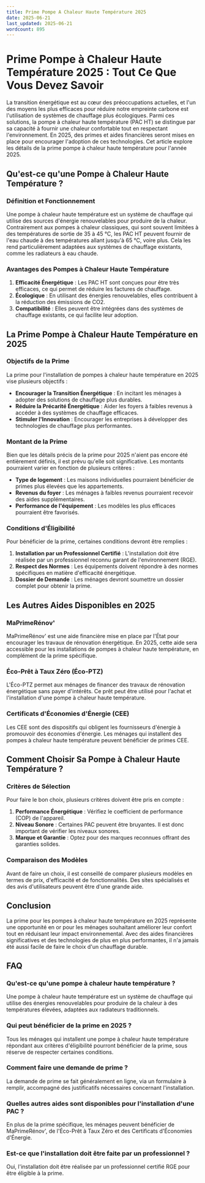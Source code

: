 ```yaml
---
title: Prime Pompe A Chaleur Haute Température 2025
date: 2025-06-21
last_updated: 2025-06-21
wordcount: 895
---
```


# Prime Pompe à Chaleur Haute Température 2025 : Tout Ce Que Vous Devez Savoir

La transition énergétique est au cœur des préoccupations actuelles, et l'un des moyens les plus efficaces pour réduire notre empreinte carbone est l'utilisation de systèmes de chauffage plus écologiques. Parmi ces solutions, la pompe à chaleur haute température (PAC HT) se distingue par sa capacité à fournir une chaleur confortable tout en respectant l'environnement. En 2025, des primes et aides financières seront mises en place pour encourager l'adoption de ces technologies. Cet article explore les détails de la prime pompe à chaleur haute température pour l'année 2025.

## Qu'est-ce qu'une Pompe à Chaleur Haute Température ?

### Définition et Fonctionnement

Une pompe à chaleur haute température est un système de chauffage qui utilise des sources d'énergie renouvelables pour produire de la chaleur. Contrairement aux pompes à chaleur classiques, qui sont souvent limitées à des températures de sortie de 35 à 45 °C, les PAC HT peuvent fournir de l'eau chaude à des températures allant jusqu'à 65 °C, voire plus. Cela les rend particulièrement adaptées aux systèmes de chauffage existants, comme les radiateurs à eau chaude.

### Avantages des Pompes à Chaleur Haute Température

1. **Efficacité Énergétique** : Les PAC HT sont conçues pour être très efficaces, ce qui permet de réduire les factures de chauffage.
2. **Écologique** : En utilisant des énergies renouvelables, elles contribuent à la réduction des émissions de CO2.
3. **Compatibilité** : Elles peuvent être intégrées dans des systèmes de chauffage existants, ce qui facilite leur adoption.

## La Prime Pompe à Chaleur Haute Température en 2025

### Objectifs de la Prime

La prime pour l'installation de pompes à chaleur haute température en 2025 vise plusieurs objectifs :

- **Encourager la Transition Énergétique** : En incitant les ménages à adopter des solutions de chauffage plus durables.
- **Réduire la Précarité Énergétique** : Aider les foyers à faibles revenus à accéder à des systèmes de chauffage efficaces.
- **Stimuler l'Innovation** : Encourager les entreprises à développer des technologies de chauffage plus performantes.

### Montant de la Prime

Bien que les détails précis de la prime pour 2025 n'aient pas encore été entièrement définis, il est prévu qu'elle soit significative. Les montants pourraient varier en fonction de plusieurs critères :

- **Type de logement** : Les maisons individuelles pourraient bénéficier de primes plus élevées que les appartements.
- **Revenus du foyer** : Les ménages à faibles revenus pourraient recevoir des aides supplémentaires.
- **Performance de l'équipement** : Les modèles les plus efficaces pourraient être favorisés.

### Conditions d'Éligibilité

Pour bénéficier de la prime, certaines conditions devront être remplies :

1. **Installation par un Professionnel Certifié** : L'installation doit être réalisée par un professionnel reconnu garant de l'environnement (RGE).
2. **Respect des Normes** : Les équipements doivent répondre à des normes spécifiques en matière d'efficacité énergétique.
3. **Dossier de Demande** : Les ménages devront soumettre un dossier complet pour obtenir la prime.

## Les Autres Aides Disponibles en 2025

### MaPrimeRénov'

MaPrimeRénov' est une aide financière mise en place par l'État pour encourager les travaux de rénovation énergétique. En 2025, cette aide sera accessible pour les installations de pompes à chaleur haute température, en complément de la prime spécifique.

### Éco-Prêt à Taux Zéro (Éco-PTZ)

L'Éco-PTZ permet aux ménages de financer des travaux de rénovation énergétique sans payer d'intérêts. Ce prêt peut être utilisé pour l'achat et l'installation d'une pompe à chaleur haute température.

### Certificats d'Économies d'Énergie (CEE)

Les CEE sont des dispositifs qui obligent les fournisseurs d'énergie à promouvoir des économies d'énergie. Les ménages qui installent des pompes à chaleur haute température peuvent bénéficier de primes CEE.

## Comment Choisir Sa Pompe à Chaleur Haute Température ?

### Critères de Sélection

Pour faire le bon choix, plusieurs critères doivent être pris en compte :

1. **Performance Énergétique** : Vérifiez le coefficient de performance (COP) de l'appareil.
2. **Niveau Sonore** : Certaines PAC peuvent être bruyantes. Il est donc important de vérifier les niveaux sonores.
3. **Marque et Garantie** : Optez pour des marques reconnues offrant des garanties solides.

### Comparaison des Modèles

Avant de faire un choix, il est conseillé de comparer plusieurs modèles en termes de prix, d'efficacité et de fonctionnalités. Des sites spécialisés et des avis d'utilisateurs peuvent être d'une grande aide.

## Conclusion

La prime pour les pompes à chaleur haute température en 2025 représente une opportunité en or pour les ménages souhaitant améliorer leur confort tout en réduisant leur impact environnemental. Avec des aides financières significatives et des technologies de plus en plus performantes, il n'a jamais été aussi facile de faire le choix d'un chauffage durable. 

## FAQ

### Qu'est-ce qu'une pompe à chaleur haute température ?

Une pompe à chaleur haute température est un système de chauffage qui utilise des énergies renouvelables pour produire de la chaleur à des températures élevées, adaptées aux radiateurs traditionnels.

### Qui peut bénéficier de la prime en 2025 ?

Tous les ménages qui installent une pompe à chaleur haute température répondant aux critères d'éligibilité pourront bénéficier de la prime, sous réserve de respecter certaines conditions.

### Comment faire une demande de prime ?

La demande de prime se fait généralement en ligne, via un formulaire à remplir, accompagné des justificatifs nécessaires concernant l'installation.

### Quelles autres aides sont disponibles pour l'installation d'une PAC ?

En plus de la prime spécifique, les ménages peuvent bénéficier de MaPrimeRénov', de l'Éco-Prêt à Taux Zéro et des Certificats d'Économies d'Énergie.

### Est-ce que l'installation doit être faite par un professionnel ?

Oui, l'installation doit être réalisée par un professionnel certifié RGE pour être éligible à la prime.